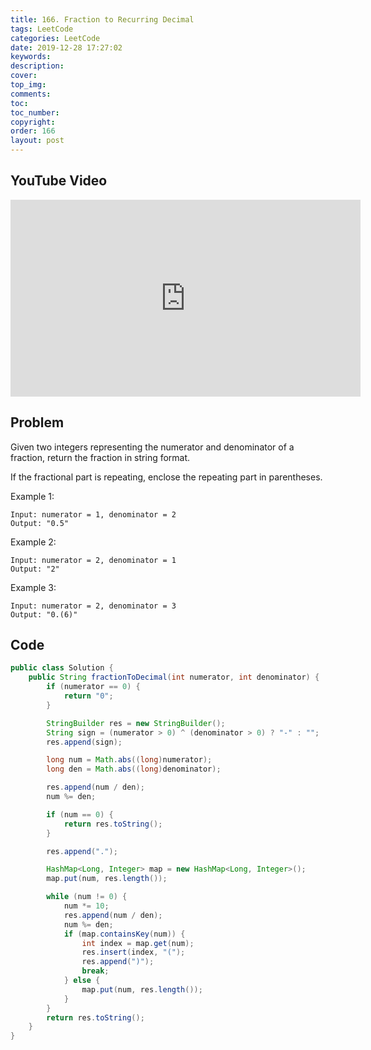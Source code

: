 ```yaml
---
title: 166. Fraction to Recurring Decimal
tags: LeetCode
categories: LeetCode
date: 2019-12-28 17:27:02
keywords:
description:
cover:
top_img:
comments:
toc:
toc_number:
copyright:
order: 166
layout: post
---
```


## YouTube Video

<iframe width="560" height="315" src="https://www.youtube.com/embed/B3kA9deZQoA" frameborder="0" allow="accelerometer; autoplay; encrypted-media; gyroscope; picture-in-picture" allowfullscreen></iframe>

## Problem

Given two integers representing the numerator and denominator of a fraction, return the fraction in string format.

If the fractional part is repeating, enclose the repeating part in parentheses.

Example 1:

```
Input: numerator = 1, denominator = 2
Output: "0.5"
```

Example 2:

```
Input: numerator = 2, denominator = 1
Output: "2"
```

Example 3:

```
Input: numerator = 2, denominator = 3
Output: "0.(6)"
```

## Code

```java
public class Solution {
    public String fractionToDecimal(int numerator, int denominator) {
        if (numerator == 0) {
            return "0";
        }

        StringBuilder res = new StringBuilder();
        String sign = (numerator > 0) ^ (denominator > 0) ? "-" : "";
        res.append(sign);

        long num = Math.abs((long)numerator);
        long den = Math.abs((long)denominator);

        res.append(num / den);
        num %= den;

        if (num == 0) {
            return res.toString();
        }

        res.append(".");

        HashMap<Long, Integer> map = new HashMap<Long, Integer>();
        map.put(num, res.length());

        while (num != 0) {
            num *= 10;
            res.append(num / den);
            num %= den;
            if (map.containsKey(num)) {
                int index = map.get(num);
                res.insert(index, "(");
                res.append(")");
                break;
            } else {
                map.put(num, res.length());
            }
        }
        return res.toString();
    }
}
```
